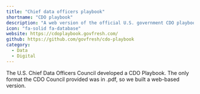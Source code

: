```yaml
---
title: "Chief data officers playbook"
shortname: "CDO playbook"
description: "A web version of the official U.S. government CDO playbook."
icon: "fa-solid fa-database"
website: https://cdoplaybook.govfresh.com/
github: https://github.com/govfresh/cdo-playbook
category:
  - Data
  - Digital
---
```


The U.S. Chief Data Officers Council developed a CDO Playbook. The only format the CDO Council provided was in .pdf, so we built a web-based version.